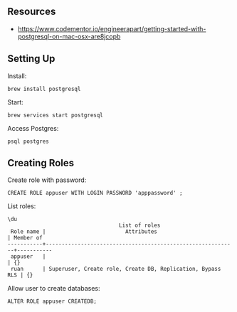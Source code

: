 ## Resources

- https://www.codementor.io/engineerapart/getting-started-with-postgresql-on-mac-osx-are8jcopb


## Setting Up

Install:

```
brew install postgresql
```

Start:

```
brew services start postgresql
```

Access Postgres:

```
psql postgres
```

## Creating Roles

Create role with password:

```
CREATE ROLE appuser WITH LOGIN PASSWORD 'apppassword' ;
```

List roles:

```
\du
                                   List of roles
 Role name |                         Attributes                         | Member of
-----------+------------------------------------------------------------+-----------
 appuser   |                                                            | {}
 ruan      | Superuser, Create role, Create DB, Replication, Bypass RLS | {}

```

Allow user to create databases:

```
ALTER ROLE appuser CREATEDB;
```
